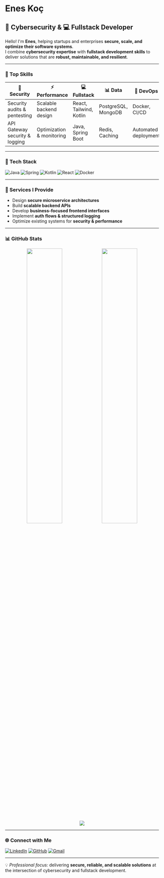 # Enes Koç  

## 🔐 Cybersecurity & 💻 Fullstack Developer  

Hello! I'm **Enes**, helping startups and enterprises **secure, scale, and optimize their software systems**.  
I combine **cybersecurity expertise** with **fullstack development skills** to deliver solutions that are **robust, maintainable, and resilient**.  

---

### 🚀 Top Skills
| 🔐 Security | ⚡ Performance | 💻 Fullstack | 📊 Data | 🐳 DevOps |
|-------------|----------------|--------------|--------|-----------|
| Security audits & pentesting | Scalable backend design | React, Tailwind, Kotlin | PostgreSQL, MongoDB | Docker, CI/CD |
| API Gateway security & logging | Optimization & monitoring | Java, Spring Boot | Redis, Caching | Automated deployment |

---

### 🔹 Tech Stack
![Java](https://img.shields.io/badge/Java-ED8B00?style=for-the-badge&logo=java&logoColor=white)
![Spring](https://img.shields.io/badge/Spring-6DB33F?style=for-the-badge&logo=spring&logoColor=white)
![Kotlin](https://img.shields.io/badge/Kotlin-0095D5?style=for-the-badge&logo=kotlin&logoColor=white)
![React](https://img.shields.io/badge/React-20232A?style=for-the-badge&logo=react&logoColor=61DAFB)
![Docker](https://img.shields.io/badge/Docker-2496ED?style=for-the-badge&logo=docker&logoColor=white)

---

### 💼 Services I Provide
- Design **secure microservice architectures**  
- Build **scalable backend APIs**  
- Develop **business-focused frontend interfaces**  
- Implement **auth flows & structured logging**  
- Optimize existing systems for **security & performance**  

---
### 📊 GitHub Stats
<div align="center">
  <img src="https://github-readme-stats.vercel.app/api?username=Enskc05&show_icons=true&theme=tokyonight&hide_border=true" width="48%" />
  <img src="https://github-readme-stats.vercel.app/api/top-langs/?username=Enskc05&layout=compact&theme=tokyonight&hide_border=true" width="48%" />
</div>
<div align="center">
  <img src="https://git-hub-streak-stats.vercel.app?user=Enskc05&theme=tokyonight&hide_border=true" />
</div>

---

### 🌐 Connect with Me
[![LinkedIn](https://img.shields.io/badge/LinkedIn-0A66C2?style=for-the-badge&logo=linkedin&logoColor=white)](https://www.linkedin.com/in/enes-ko%C3%A7-16698728b/) 
[![GitHub](https://img.shields.io/badge/GitHub-000000?style=for-the-badge&logo=github&logoColor=white)](https://github.com/Enskc05) 
[![Gmail](https://img.shields.io/badge/Email-kenes7667@gmail.com-D14836?style=flat&logo=gmail&logoColor=white)](mailto:kenes7667@gmail.com)

---

💡 *Professional focus:* delivering **secure, reliable, and scalable solutions** at the intersection of cybersecurity and fullstack development.
